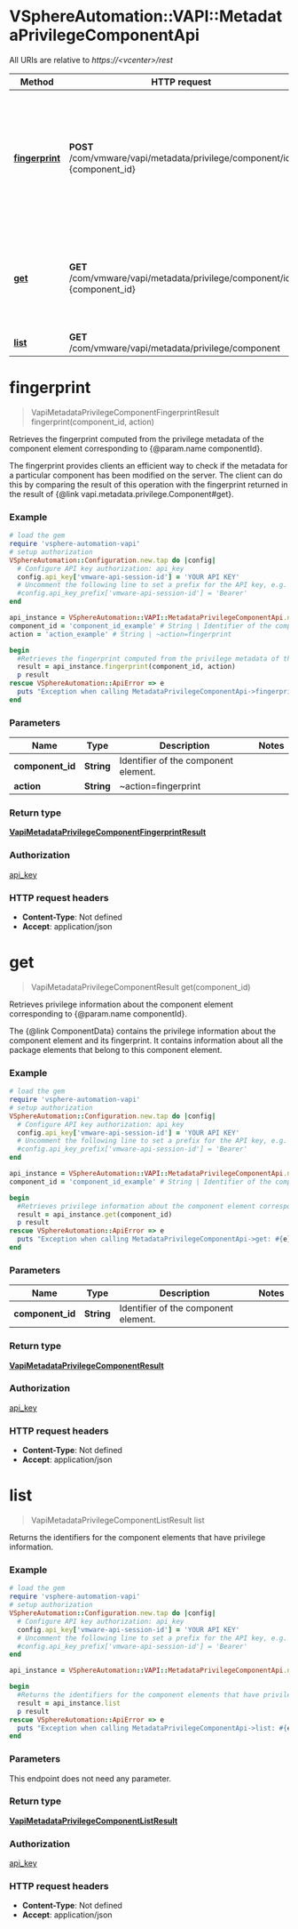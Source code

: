 # VSphereAutomation::VAPI::MetadataPrivilegeComponentApi

All URIs are relative to *https://&lt;vcenter&gt;/rest*

Method | HTTP request | Description
------------- | ------------- | -------------
[**fingerprint**](MetadataPrivilegeComponentApi.md#fingerprint) | **POST** /com/vmware/vapi/metadata/privilege/component/id:{component_id} | Retrieves the fingerprint computed from the privilege metadata of the component element corresponding to {@param.name componentId}. &lt;p&gt; The fingerprint provides clients an efficient way to check if the metadata for a particular component has been modified on the server. The client can do this by comparing the result of this operation with the fingerprint returned in the result of {@link vapi.metadata.privilege.Component#get}.
[**get**](MetadataPrivilegeComponentApi.md#get) | **GET** /com/vmware/vapi/metadata/privilege/component/id:{component_id} | Retrieves privilege information about the component element corresponding to {@param.name componentId}. &lt;p&gt; The {@link ComponentData} contains the privilege information about the component element and its fingerprint. It contains information about all the package elements that belong to this component element.
[**list**](MetadataPrivilegeComponentApi.md#list) | **GET** /com/vmware/vapi/metadata/privilege/component | Returns the identifiers for the component elements that have privilege information.


# **fingerprint**
> VapiMetadataPrivilegeComponentFingerprintResult fingerprint(component_id, action)

Retrieves the fingerprint computed from the privilege metadata of the component element corresponding to {@param.name componentId}. <p> The fingerprint provides clients an efficient way to check if the metadata for a particular component has been modified on the server. The client can do this by comparing the result of this operation with the fingerprint returned in the result of {@link vapi.metadata.privilege.Component#get}.

### Example
```ruby
# load the gem
require 'vsphere-automation-vapi'
# setup authorization
VSphereAutomation::Configuration.new.tap do |config|
  # Configure API key authorization: api_key
  config.api_key['vmware-api-session-id'] = 'YOUR API KEY'
  # Uncomment the following line to set a prefix for the API key, e.g. 'Bearer' (defaults to nil)
  #config.api_key_prefix['vmware-api-session-id'] = 'Bearer'
end

api_instance = VSphereAutomation::VAPI::MetadataPrivilegeComponentApi.new
component_id = 'component_id_example' # String | Identifier of the component element.
action = 'action_example' # String | ~action=fingerprint

begin
  #Retrieves the fingerprint computed from the privilege metadata of the component element corresponding to {@param.name componentId}. <p> The fingerprint provides clients an efficient way to check if the metadata for a particular component has been modified on the server. The client can do this by comparing the result of this operation with the fingerprint returned in the result of {@link vapi.metadata.privilege.Component#get}.
  result = api_instance.fingerprint(component_id, action)
  p result
rescue VSphereAutomation::ApiError => e
  puts "Exception when calling MetadataPrivilegeComponentApi->fingerprint: #{e}"
end
```

### Parameters

Name | Type | Description  | Notes
------------- | ------------- | ------------- | -------------
 **component_id** | **String**| Identifier of the component element. | 
 **action** | **String**| ~action&#x3D;fingerprint | 

### Return type

[**VapiMetadataPrivilegeComponentFingerprintResult**](VapiMetadataPrivilegeComponentFingerprintResult.md)

### Authorization

[api_key](../README.md#api_key)

### HTTP request headers

 - **Content-Type**: Not defined
 - **Accept**: application/json



# **get**
> VapiMetadataPrivilegeComponentResult get(component_id)

Retrieves privilege information about the component element corresponding to {@param.name componentId}. <p> The {@link ComponentData} contains the privilege information about the component element and its fingerprint. It contains information about all the package elements that belong to this component element.

### Example
```ruby
# load the gem
require 'vsphere-automation-vapi'
# setup authorization
VSphereAutomation::Configuration.new.tap do |config|
  # Configure API key authorization: api_key
  config.api_key['vmware-api-session-id'] = 'YOUR API KEY'
  # Uncomment the following line to set a prefix for the API key, e.g. 'Bearer' (defaults to nil)
  #config.api_key_prefix['vmware-api-session-id'] = 'Bearer'
end

api_instance = VSphereAutomation::VAPI::MetadataPrivilegeComponentApi.new
component_id = 'component_id_example' # String | Identifier of the component element.

begin
  #Retrieves privilege information about the component element corresponding to {@param.name componentId}. <p> The {@link ComponentData} contains the privilege information about the component element and its fingerprint. It contains information about all the package elements that belong to this component element.
  result = api_instance.get(component_id)
  p result
rescue VSphereAutomation::ApiError => e
  puts "Exception when calling MetadataPrivilegeComponentApi->get: #{e}"
end
```

### Parameters

Name | Type | Description  | Notes
------------- | ------------- | ------------- | -------------
 **component_id** | **String**| Identifier of the component element. | 

### Return type

[**VapiMetadataPrivilegeComponentResult**](VapiMetadataPrivilegeComponentResult.md)

### Authorization

[api_key](../README.md#api_key)

### HTTP request headers

 - **Content-Type**: Not defined
 - **Accept**: application/json



# **list**
> VapiMetadataPrivilegeComponentListResult list

Returns the identifiers for the component elements that have privilege information.

### Example
```ruby
# load the gem
require 'vsphere-automation-vapi'
# setup authorization
VSphereAutomation::Configuration.new.tap do |config|
  # Configure API key authorization: api_key
  config.api_key['vmware-api-session-id'] = 'YOUR API KEY'
  # Uncomment the following line to set a prefix for the API key, e.g. 'Bearer' (defaults to nil)
  #config.api_key_prefix['vmware-api-session-id'] = 'Bearer'
end

api_instance = VSphereAutomation::VAPI::MetadataPrivilegeComponentApi.new

begin
  #Returns the identifiers for the component elements that have privilege information.
  result = api_instance.list
  p result
rescue VSphereAutomation::ApiError => e
  puts "Exception when calling MetadataPrivilegeComponentApi->list: #{e}"
end
```

### Parameters
This endpoint does not need any parameter.

### Return type

[**VapiMetadataPrivilegeComponentListResult**](VapiMetadataPrivilegeComponentListResult.md)

### Authorization

[api_key](../README.md#api_key)

### HTTP request headers

 - **Content-Type**: Not defined
 - **Accept**: application/json



